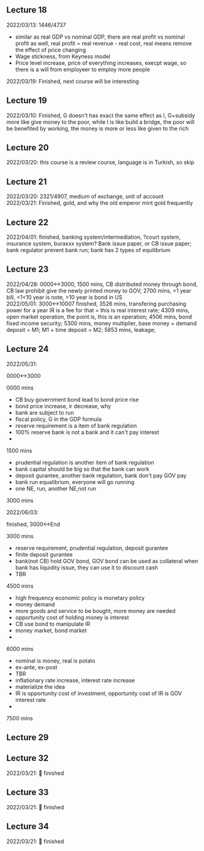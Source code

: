 ## Lecture 18
2022/03/13: 1446/4737
* similar as real GDP vs nominal GDP, there are real profit vs nominal profit as well, real profit = real revenue - real cost, real means remove the effect of price changing
* Wage stickness, from Keyness model
* Price level increase, price of everything increases, execpt wage, so there is a will from employeer to employ more people <br>

2022/03/19: Finished, next course will be interesting<br>

## Lecture 19
2022/03/10: Finished, G doesn't has exact the same effect as I, G+subsidy more like give money to the poor, while I is like build a bridge, the poor will be benefited by working, the money is more or less like given to the rich

## Lecture 20
2022/03/20: this course is a review course, language is in Turkish, so skip

## Lecture 21
2022/03/20: 2321/4907, medium of exchange, unit of account <br>
2022/03/21: Finished, gold, and why the old emperor mint gold frequently

## Lecture 22
2022/04/01: finished, banking system/intermediation, ?court system, insurance system, buraxxx system? Bank issue paper, or CB issue paper; bank regulator prevent bank run; bank has 2 types of equilibrium

## Lecture 23
2022/04/28: 0000<->3000, 1500 mins, CB distributed money through bond, CB law prohibit give the newly printed money to GOV;
2700 mins, <1 year bill, <1<10 year is note, >10 year is bond in US <br>
2022/05/01: 3000<->10007 finished, 3526 mins, transfering purchasing power for a year IR is a fee for that = this is real interest rate;
4309 mins, open market operation, the point is, this is an operation;
4506 mins, bond fixed income security;
5300 mins, money multiplier, base money + demand deposit = M1; M1 + time deposit = M2;
5853 mins, leakage;



## Lecture 24

2022/05/31:

0000<->3000

0000 mins

- CB buy government bond lead to bond price rise
- bond price increase, ir decrease, why
- bank are subject to run
- fiscal policy, G in the GDP formula
- reserve requirement is a item of bank regulation
- 100% reserve bank is not a bank and it can't pay interest
- 

1500 mins

- prudential regulation is another item of bank regulation
- bank capital should be big so that the bank can work
- deposit gurantee, another bank regulation, bank don't pay GOV pay
- bank run equalibrium, everyone will go running
- one NE, run, another NE,not run

3000 mins

2022/06/03:

finished,
3000<->End

3000 mins

- reserve requirement, prudential regulation, deposit gurantee
- finite deposit gurantee
- bank(not CB) hold GOV bond, GOV bond can be used as collateral when bank has liquidity issue, they can use it to discount cash
- TBR

4500 mins

- high frequency economic policy is monetary policy
- money demand
- more goods and service to be bought, more money are needed
- opportunity cost of holding money is interest
- CB use bond to manipulate IR
- money market, bond market
- 

6000 mins

- nominal is money, real is potato
- ex-ante, ex-post
- TBR
- inflationary rate increase, interest rate increase
- materialize the idea
- IR is opportunity cost of investment, opportunity cost of IR is GOV interest rate
- 

7500 mins

## Lecture 29

## Lecture 32
2022/03/21: 💫 finished 
## Lecture 33
2022/03/21: 💫 finished
## Lecture 34
2022/03/21: 💫 finished
